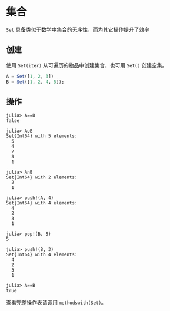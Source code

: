 # 集合
`Set` 具备类似于数学中集合的无序性，而为其它操作提升了效率

## 创建
使用 `Set(iter)` 从可遍历的物品中创建集合，也可用 `Set()` 创建空集。
```jl
A = Set([1, 2, 3])
B = Set([1, 2, 4, 5]);
```

## 操作
```julia-repl
julia> A==B
false

julia> A∪B
Set{Int64} with 5 elements:
  5
  4
  2
  3
  1

julia> A∩B
Set{Int64} with 2 elements:
  2
  1

julia> push!(A, 4)
Set{Int64} with 4 elements:
  4
  2
  3
  1

julia> pop!(B, 5)
5

julia> push!(B, 3)
Set{Int64} with 4 elements:
  4
  2
  3
  1

julia> A==B
true
```

查看完整操作表请调用 `methodswith(Set)`。
